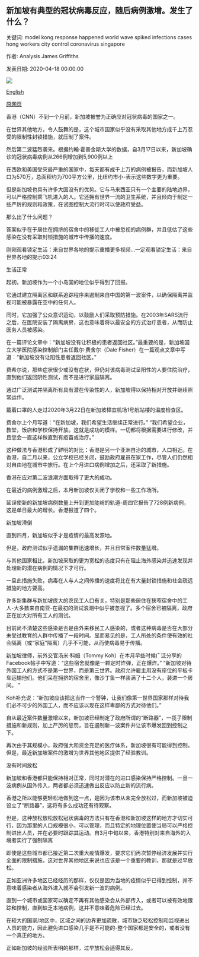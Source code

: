 ## 新加坡有典型的冠状病毒反应，随后病例激增。发生了什么？

关键词: model kong response happened world wave spiked infections cases hong workers city control coronavirus singapore

作者: Analysis James Griffiths

发表日期: 2020-04-18 00:00:00

![](https://cdn.cnn.com/cnnnext/dam/assets/200417104257-singapore-0410-virus-love-super-tease.jpg)

[English](Singapore%20had%20a%20model%20coronavirus%20response%2C%20then%20cases%20spiked.%20What%20happened%3F.md)

[原网页](https://edition.cnn.com/2020/04/18/asia/singapore-coronavirus-response-intl-hnk/index.html)

香港（CNN）不到一个月前，新加坡被誉为正确应对冠状病毒的国家之一。

在世界其他地方，令人鼓舞的是，这个城市国家似乎没有采取其他地方成千上万忍受的限制性封锁措施，就压制了案件。

然后第二波猛烈袭来。根据约翰·霍普金斯大学的数据，自3月17日以来，新加坡确诊的冠状病毒病例从266例增加到5,900例以上

在西欧和美国受灾最严重的国家中，每天都有成千上万的病例被报告，而新加坡人口为570万，总面积约为700平方公里，比纽约市小-表示这些数字更为重要。

但是新加坡也具有许多大国没有的优势。它与马来西亚只有一个主要的陆地边界，可以严格控制乘飞机进入的人。它还拥有世界一流的卫生系统，并且倾向于制定一些严厉的规则和政策，在试图控制大流行时可以使政府受益。

那么出了什么问题？

答案似乎在于居住在拥挤的宿舍中的移徙工人中被忽视的病例群，并且低估了这些感染在没有采取封锁措施的城市中传播的速度。

刚刚观看锁定生活：来自世界各地的提示重播更多视频...一定观看锁定生活：来自世界各地的提示03:24

生活正常

起初，新加坡作为一个小岛国的地位似乎得到了回报。

它通过建立隔离区和联系追踪程序来遏制来自中国的第一波案件，以确保隔离并监视可能被暴露在空中的任何人。

同时，它加强了公众意识运动，以鼓励人们采取预防措施。在2003年SARS流行之后，在医院安装了隔离病房，这也意味着将以最安全的方式治疗患者，从而防止医务人员被感染。

在一篇评论文章中：“新加坡没有让积极的患者返回社区。”最重要的是，新加坡国立大学医院感染控制部门主任戴尔·费舍尔（Dale Fisher）在一篇观点文章中写道：“新加坡没有让阳性患者返回社区。”

费希尔说，那些症状很少或没有症状，但仍对该病毒测试呈阳性的人要住院治疗，直到他们返回阴性测试，而不是进行家庭隔离。

通过广泛测试并隔离所有具有潜在传染性的人，新加坡得以保持相对开放并继续照常运作。

戴着口罩的人走过2020年3月22日在新加坡樟宜机场1号航站楼的温度检查区。

费舍尔上个月写道：“在新加坡，我们希望生活继续正常进行。” “我们希望企业，教堂，饭店和学校保持开放。这就是成功的模样。一切都将根据需要进行修改，并且您会一直这样做直到有疫苗或治疗。”

这种做法与香港形成了鲜明的对比：香港是另一个亚洲自治的城市，人口相近。在香港，自二月以来，公立学校已经关闭，鼓励政府雇员在家工作，尽管人们仍然相对自由地在城市中旅行。在上个月进口病例增加之后，还采取了新措施。

香港在应对第二波浪潮方面取得了更大的成功。

在最近的病例激增之后，本月新加坡仅关闭了学校和一些工作场所。

延误使新的新加坡病例数量上升到更加陡峭的轨道-周四它报告了728例新病例，这是单日最大的增长。香港报道了四个。

新加坡滑倒

直到四月，新加坡似乎才是疫情的最高发源地。

但是，政府测试似乎遗漏的集群迅速增长，并且日常案件数量猛增。

与其他国家相比，新加坡采取的更为宽松的态度​​只有在阻止海外感染并迅速发现并处理新的潜在病例的情况下才可行。

一旦此措施失败，病毒在人与人之间传播的速度将比在有大量封锁措施和社会疏远措施的地方要高。

许多新集群与新加坡庞大的农民工人口有关，特别是那些居住在狭窄宿舍中的工人-大多数来自南亚-在最初的测试浪潮中似乎被忽视了。多个宿舍已被隔离，政府正在加大对所有工人的测试。

目前尚不清楚这些感染是否是由外来移民工人感染的，或者这种病毒是否在大部分未受过教育的人群中传播了一段时间。显而易见的是，工人所处的条件使有效的社会隔离（或“家庭”隔离）几乎不可能，从而使病毒易于传播。

新加坡律师，前外交官汤米·科姆（Tommy Koh）在本月早些时候广泛分享的Facebook帖子中写道：“这些宿舍就像是一颗定时炸弹，正在爆炸。” “新加坡对待外国工人的方式不是第一世界，而是第三世界。政府允许雇主用没有座位的平板卡车运输他们。他们呆在拥挤的宿舍里，像沙丁鱼一样装满了十二个人，装进一个房间。 ”

Koh补充说：“新加坡应该把这当作一个警钟，让我们像第一世界国家那样对待我们必不可少的外国工人，而不应该以现在这样卑鄙的方式对待他们。”

自从最近案件数量激增以来，新加坡已经制定了政府所谓的“断路器”，一揽子限制措施和新规则，加上严厉的惩罚，旨在遏制新一波案件并让该市爆发回到控制之下。

再次由于其规​​模小，政府强大和资金充足的医疗体系，新加坡很有可能得到控制。但是，最近新加坡案件的激增为世界其他地区提供了经验教训。

没有时间放松

新加坡和香港都只能保持相对正常，同时对潜在的进口感染保持严格控制。一旦一波病例从国外传入，两者都必须迅速做出反应以防止新的流行病。

香港之所以能够更轻松地做到这一点，是因为该市从未完全放松过，而新加坡被迫设立了“断路器”，这将有多么成功还有待观察。

但是，这种放松放松放松冠状病毒的方法只有在香港和新加坡这样的地方才切实可行，因为那里的人口规模很小，可以管理，而且特定的地理位置使当局可以严格控制进出人员，并在必要时跟踪其运动。自3月中旬以来，香港特别对来自海外的入境者实行了强制隔离

即使是这些城市都已接近第二次重大疫情爆发，要求它们再次暂停经济发展并实行全面的限制措施，这对世界其他地区来说也应该是一个重要的教训，那就是过早放松。

正如亚洲许多地区已经经历的那样，仅仅是因为当地的疫情似乎已得到控制，并不意味着感染者从海外进入就不会引发新一波的病例。

直到一个城市或国家可以确定不再有其他感染会从外部传入，或者可以被有效地跟踪和控制，直到缺乏本地病例，这并不意味着危险已经过去。

在较大的国家/地区中，区域之间的边界更加疏散，城市缺乏轻松控制和监视进出人员的能力，因此避免进口感染几乎是不可能的-整个国家都是安全的，或者没有一个真正的地方。

正如新加坡的经验所表明的那样，过早放松会适得其反。